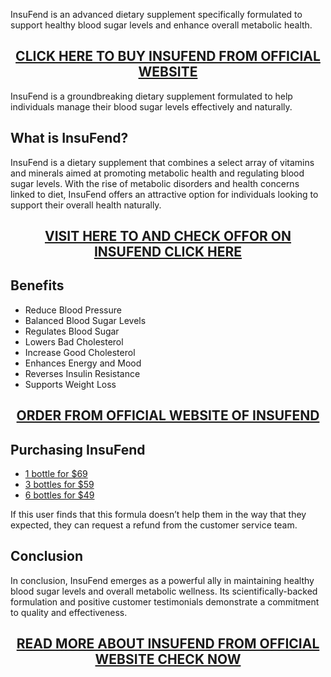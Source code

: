 <p>InsuFend is an advanced dietary supplement specifically formulated to support healthy blood sugar levels and enhance overall metabolic health.</p>
<h2 style="text-align: center;"><a href="https://sale365day.com/get-insufend">CLICK HERE TO BUY INSUFEND FROM OFFICIAL WEBSITE</a></h2>
<p>InsuFend is a groundbreaking dietary supplement formulated to help individuals manage their blood sugar levels effectively and naturally.</p>
<h2 style="text-align: left;">What is InsuFend?</h2>
<p style="text-align: left;">InsuFend is a dietary supplement that combines a select array of vitamins and minerals aimed at promoting metabolic health and regulating blood sugar levels. With the rise of metabolic disorders and health concerns linked to diet, InsuFend offers an attractive option for individuals looking to support their overall health naturally.</p>
<h2 style="text-align: center;"><a href="https://sale365day.com/get-insufend">VISIT HERE TO AND CHECK OFFOR ON INSUFEND CLICK HERE </a></h2>
<h2 style="text-align: left;">Benefits</h2>
<ul style="text-align: left;">
<li>Reduce Blood Pressure</li>
<li>Balanced Blood Sugar Levels</li>
<li>Regulates Blood Sugar</li>
<li>Lowers Bad Cholesterol</li>
<li>Increase Good Cholesterol</li>
<li>Enhances Energy and Mood</li>
<li>Reverses Insulin Resistance</li>
<li>Supports Weight Loss</li>
</ul>
<h2 style="text-align: center;"><a href="https://sale365day.com/get-insufend">ORDER FROM OFFICIAL WEBSITE OF INSUFEND </a></h2>
<h2 style="text-align: left;">Purchasing InsuFend</h2>
<ul style="text-align: left;">
<li><a href="https://sale365day.com/get-insufend">1 bottle for $69</a></li>
<li><a href="https://sale365day.com/get-insufend">3 bottles for $59</a></li>
<li><a href="https://sale365day.com/get-insufend">6 bottles for $49</a></li>
</ul>
<p>If this user finds that this formula doesn&rsquo;t help them in the way that they expected, they can request a refund from the customer service team.</p>
<h2 style="text-align: left;">Conclusion</h2>
<p style="text-align: left;">In conclusion, InsuFend emerges as a powerful ally in maintaining healthy blood sugar levels and overall metabolic wellness. Its scientifically-backed formulation and positive customer testimonials demonstrate a commitment to quality and effectiveness.</p>
<h2 style="text-align: center;"><a href="https://sale365day.com/get-insufend">READ MORE ABOUT INSUFEND FROM OFFICIAL WEBSITE CHECK NOW</a></h2>
